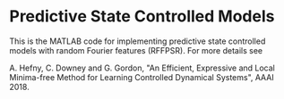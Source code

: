# Predictive State Controlled Models

This is the MATLAB code for implementing predictive state controlled models with random Fourier features (RFFPSR).
For more details see

A. Hefny, C. Downey and G. Gordon, "An Efficient, Expressive and Local Minima-free Method for Learning Controlled Dynamical Systems", AAAI 2018.

